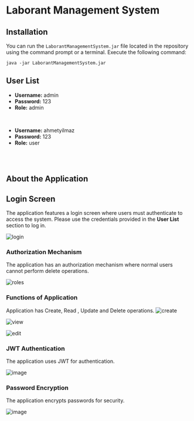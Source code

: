# Laborant Management System

## Installation

You can run the `LaborantManagementSystem.jar` file located in the repository using the command prompt or a terminal. Execute the following command:

```
java -jar LaborantManagementSystem.jar
```


## User List

- **Username:** admin
- **Password:** 123
- **Role:** admin
<br>

- **Username:** ahmetyilmaz
- **Password:** 123
- **Role:** user

<br>
<br>


## About the Application

## Login Screen

The application features a login screen where users must authenticate to access the system. 
Please use the credentials provided in the **User List** section to log in.


![login](https://github.com/user-attachments/assets/691f5abf-c06e-4769-9156-93dca98febec)


### Authorization Mechanism
The application has an authorization mechanism where normal users cannot perform delete operations.

![roles](https://github.com/user-attachments/assets/0e480085-878a-4340-86c0-19cf72d23458)



### Functions of Application
Application has Create, Read , Update and Delete operations.
![create](https://github.com/user-attachments/assets/aad363a8-421b-4725-bde0-955780f791e5)

![view](https://github.com/user-attachments/assets/4bbb5c27-d871-4102-acea-53b40d811936)

![edit](https://github.com/user-attachments/assets/2a308faf-16ec-4967-93d9-0912129580d4)





### JWT Authentication

The application uses JWT for authentication.

![image](https://github.com/user-attachments/assets/e5502278-6a90-4f80-9ee6-3319051928bc)



### Password Encryption

The application encrypts passwords for security.

![image](https://github.com/user-attachments/assets/c6ad0cb1-24e1-46f6-8953-6cd8c69c94b5)
